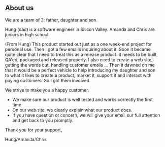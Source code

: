 ## About us

We are a team of 3: father, daughter and son.

Hung (dad) is a software engineer in Silicon Valley. Amanda and Chris are juniors in high school.

(From Hung)
This product started out just as a one week-end project for personal use.
Then I got a few emails inquiring about it. Soon it became quite clear that I need to treat this as a release product: 
it needs to be built, QA'ed, packaged and released properly. I also need to create a web site, getting the words out,
handling customer emails ... Then it dawned on me that it would be a perfect vehicle to help introducing my
daughter and son to what it likes to create a product, market it, support it and interact with paying customers. 
So I got them involved.

We strive to make you a happy customer.

* We make sure our product is well tested and works correctly the first time.
* On our web site, we clearly explain what our product does.
* If you have question or concern, we will give your email our full attention and get back to you promptly.

Thank you for your support,

Hung/Amanda/Chris

